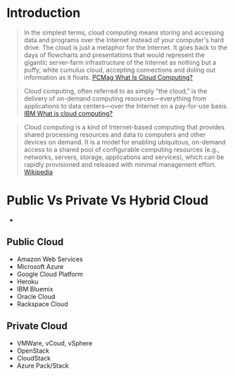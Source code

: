 # Introduction

> In the simplest terms, cloud computing means storing and accessing data and programs over the Internet instead of your computer's hard drive. The cloud is just a metaphor for the Internet. It goes back to the days of flowcharts and presentations that would represent the gigantic server-farm infrastructure of the Internet as nothing but a puffy, white cumulus cloud, accepting connections and doling out information as it floats. [PCMag What Is Cloud Computing?](http://www.pcmag.com/article2/0,2817,2372163,00.asp)

> Cloud computing, often referred to as simply “the cloud,” is the delivery of on-demand computing resources—everything from applications to data centers—over the Internet on a pay-for-use basis. [IBM What is cloud computing?](https://www.ibm.com/cloud-computing/what-is-cloud-computing)

> Cloud computing is a kind of Internet-based computing that provides shared processing resources and data to computers and other devices on demand. It is a model for enabling ubiquitous, on-demand access to a shared pool of configurable computing resources (e.g., networks, servers, storage, applications and services), which can be rapidly provisioned and released with minimal management effort. [Wikipedia](https://en.wikipedia.org/wiki/Cloud_computing)

# Public Vs Private Vs Hybrid Cloud

- [](http://www.intel.com/content/www/us/en/cloud-computing/cloud-101-video.html)

## Public Cloud

- Amazon Web Services
- Microsoft Azure
- Google Cloud Platform
- Heroku
- IBM Bluemix
- Oracle Cloud
- Rackspace Cloud

## Private Cloud

- VMWare, vCoud, vSphere
- OpenStack
- CloudStack
- Azure Pack/Stack


